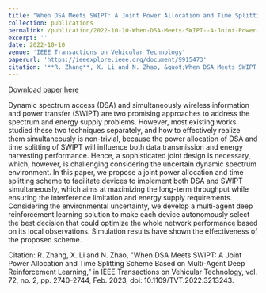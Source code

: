 ```yaml
---
title: "When DSA Meets SWIPT: A Joint Power Allocation and Time Splitting Scheme Based on Multi-Agent Deep Reinforcement Learning"
collection: publications
permalink: /publication/2022-10-10-When-DSA-Meets-SWIPT--A-Joint-Power-Allocation-and-Time-Splitting-Scheme-Based-on-Multi-Agent-Deep-Reinforcement-Learning
excerpt: ''
date: 2022-10-10
venue: 'IEEE Transactions on Vehicular Technology'
paperurl: 'https://ieeexplore.ieee.org/document/9915473'
citation: '**R. Zhang**, X. Li and N. Zhao, &quot;When DSA Meets SWIPT: A Joint Power Allocation and Time Splitting Scheme Based on Multi-Agent Deep Reinforcement Learning,&quot; in IEEE Transactions on Vehicular Technology, vol. 72, no. 2, pp. 2740-2744, Feb. 2023, doi: 10.1109/TVT.2022.3213243.'
---
```


<a href='https://ieeexplore.ieee.org/document/9915473'>Download paper here</a>

Dynamic spectrum access (DSA) and simultaneously wireless information and power transfer (SWIPT) are two promising approaches to address the spectrum and energy supply problems. However, most existing works studied these two techniques separately, and how to effectively realize them simultaneously is non-trivial, because the power allocation of DSA and time splitting of SWIPT will influence both data transmission and energy harvesting performance. Hence, a sophisticated joint design is necessary, which, however, is challenging considering the uncertain dynamic spectrum environment. In this paper, we propose a joint power allocation and time splitting scheme to facilitate devices to implement both DSA and SWIPT simultaneously, which aims at maximizing the long-term throughput while ensuring the interference limitation and energy supply requirements. Considering the environmental uncertainty, we develop a multi-agent deep reinforcement learning solution to make each device autonomously select the best decision that could optimize the whole network performance based on its local observations. Simulation results have shown the effectiveness of the proposed scheme.

Citation: R. Zhang, X. Li and N. Zhao, "When DSA Meets SWIPT: A Joint Power Allocation and Time Splitting Scheme Based on Multi-Agent Deep Reinforcement Learning," in IEEE Transactions on Vehicular Technology, vol. 72, no. 2, pp. 2740-2744, Feb. 2023, doi: 10.1109/TVT.2022.3213243.